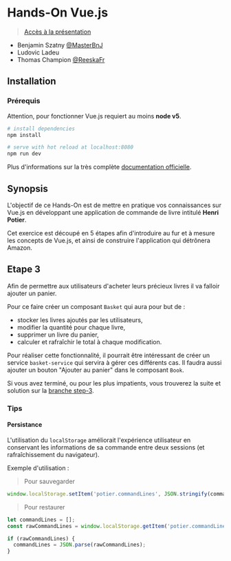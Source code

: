 # Hands-On Vue.js

> [Accès à la présentation](https://docs.google.com/a/xebia.fr/presentation/d/1z3OnbRF8KcZCaJf7638-4XF4_H853x9aqcfIVGQJXlE/edit?usp=sharing)

- Benjamin Szatny [@MasterBnJ](https://twitter.com/MasterBnJ)
- Ludovic Ladeu
- Thomas Champion [@ReeskaFr](https://twitter.com/ReeskaFr)

## Installation

### Prérequis

Attention, pour fonctionner Vue.js requiert au moins **node v5**.

``` bash
# install dependencies
npm install

# serve with hot reload at localhost:8080
npm run dev
```

Plus d'informations sur la très complète [documentation officielle](https://vuejs.org/v2/guide/).

## Synopsis

L'objectif de ce Hands-On est de mettre en pratique vos connaissances sur Vue.js en 
développant une application de commande de livre intitulé **Henri Potier**.

Cet exercice est découpé en 5 étapes afin d'introduire au fur et à mesure les concepts 
de Vue.js, et ainsi de construire l'application qui détrônera Amazon.

## Etape 3

Afin de permettre aux utilisateurs d'acheter leurs précieux livres il va falloir ajouter un panier.

Pour ce faire créer un composant `Basket` qui aura pour but de :
- stocker les livres ajoutés par les utilisateurs, 
- modifier la quantité pour chaque livre, 
- supprimer un livre du panier,
- calculer et rafraîchir le total à chaque modification.

Pour réaliser cette fonctionnalité, il pourrait être intéressant de créer un service `basket-service` qui 
servira à gérer ces différents cas. Il faudra aussi ajouter un bouton "Ajouter au panier" dans le composant `Book`.

Si vous avez terminé, ou pour les plus impatients, vous trouverez la suite et solution sur la [branche step-3](https://github.com/Reeska/slot-vue2/tree/step-3).

### Tips

#### Persistance

L'utilisation du `localStorage` améliorait l'expérience utilisateur en conservant les informations de sa commande
entre deux sessions (et rafraîchissement du navigateur).

Exemple d'utilisation :

> Pour sauvegarder
```javascript
window.localStorage.setItem('potier.commandLines', JSON.stringify(commandLines));
```

> Pour restaurer

```javascript
let commandLines = [];
const rawCommandLines = window.localStorage.getItem('potier.commandLines'); // retourne une String

if (rawCommandLines) {
  commandLines = JSON.parse(rawCommandLines);
}
```
